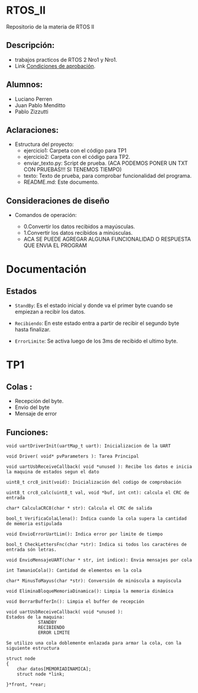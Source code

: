 # RTOS_II
Repositorio de la materia de RTOS II

## Descripción:
- trabajos practicos de RTOS 2 Nro1 y Nro1.
- Link [Condiciones de aprobación]( https://github.com/pablozizzutti/RTOS_II/blob/master/RTOS%202%20-%20Condici%C3%B3n%20de%20aprobaci%C3%B3n.pdf ).

## Alumnos:
 *  Luciano Perren
 *  Juan Pablo Menditto
 *  Pablo Zizzutti

## Aclaraciones:

- Estructura del proyecto:
  - ejercicio1: Carpeta con el código para TP1
  - ejercicio2: Carpeta con el código para TP2.
  - enviar_texto.py: Script de prueba. (ACA PODEMOS PONER UN TXT CON PRUEBAS!!! SI TENEMOS TIEMPO)
  - texto:  Texto de prueba, para comprobar funcionalidad del programa.
  - README.md: Este documento.

## Consideraciones de diseño
- Comandos de operación:

  - 0.Convertir los datos recibidos a mayúsculas.
  - 1.Convertir los datos recibidos a minúsculas.
  - ACA SE PUEDE AGREGAR ALGUNA FUNCIONALIDAD O RESPUESTA QUE ENVIA EL PROGRAM

# Documentación

## Estados

- ```StandBy```: Es el estado inicial y donde va el primer byte cuando se empiezan a recibir los datos.

- ```Recibiendo```: En este estado entra a partir de recibir el segundo byte hasta finalizar.

- ```ErrorLimite```: Se activa luego de los 3ms de recibido el ultimo byte.



# TP1
## Colas :
- Recepción del byte.
- Envio del byte
- Mensaje de error

## Funciones:
```
void uartDriverInit(uartMap_t uart): Inicializacion de la UART
```
```
void Driver( void* pvParameters ): Tarea Principal
```
```
void uartUsbReceiveCallback( void *unused ): Recibe los datos e inicia la maquina de estados segun el dato
```
```
uint8_t crc8_init(void): Inicialización del codigo de comprobación
```
```
uint8_t crc8_calc(uint8_t val, void *buf, int cnt): calcula el CRC de entrada
```
```
char* CalculaCRC8(char * str): Calcula el CRC de salida
```
```
bool_t VerificaColaLlena(): Indica cuando la cola supera la cantidad de memoria estipulada
```
```
void EnvioErrorUartLim(): Indica error por limite de tiempo
```
```
bool_t CheckLettersFnc(char *str): Indica si todos los caractéres de entrada són letras.
```
```
void EnvioMensajeUART(char * str, int indice): Envia mensajes por cola
```
```
int TamanioCola(): Cantidad de elementos en la cola
```
```
char* MinusToMayus(char *str): Conversión de minúscula a mayúscula
```
```
void EliminaBloqueMemoriaDinamica(): Limpia la memoria dinámica
```
```
void BorrarBufferIn(): Limpia el buffer de recepción
```



```
void uartUsbReceiveCallback( void *unused ):
Estados de la maquina:
            STANDBY
            RECIBIENDO
            ERROR LIMITE

```



```
Se utilizo una cola doblemente enlazada para armar la cola, con la siguiente estructura

struct node
{
    char datos[MEMORIADINAMICA];
    struct node *link;

}*front, *rear;
```



